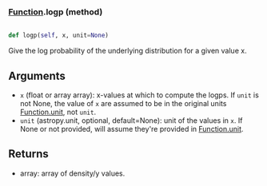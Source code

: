 ### [Function](Function.md).logp (method)


```py

def logp(self, x, unit=None)

```



Give the log probability of the underlying distribution for a given value
x.

Arguments
----------
* `x` (float or array array): x-values at which to compute the logps.
    If `unit` is not None, the value of `x` are assumed to be in the
    original units
    [Function.unit](Function.unit.md), not `unit`.
* `unit` (astropy.unit, optional, default=None): unit of the values
    in `x`.  If None or not provided, will assume they're provided in
    [Function.unit](Function.unit.md).

Returns
---------
* array: array of density/y values.

